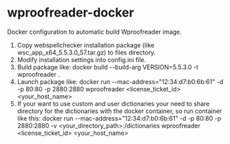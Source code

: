 # wproofreader-docker
Docker configuration to automatic build Wproofreader image.

1. Copy webspellchecker installation package (like wsc_app_x64_5.5.3.0_57.tar.gz) to files directory.
2. Modify installation settings into config.ini file.
3. Build package like: docker build --build-arg VERSION=5.5.3.0 -t wproofreader .
4. Launch package like: docker run --mac-address="12:34:d7:b0:6b:61" -d -p 80:80 -p 2880:2880 wproofreader <license_ticket_id> <your_host_name>
5. If your want to use custom and user dictionaries your need to share directory for the dictionaries with the docker container, so run container like this:
docker run --mac-address="12:34:d7:b0:6b:61" -d -p 80:80 -p 2880:2880 -v <your_directory_path>:/dictionaries wproofreader <license_ticket_id> <your_host_name>
